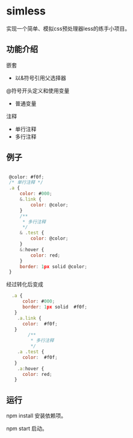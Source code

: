 # simless
实现一个简单、模拟css预处理器less的练手小项目。

## 功能介绍

嵌套
+   以&符号引用父选择器

@符号开头定义和使用变量  
+   普通变量

注释
+ 单行注释
+ 多行注释


## 例子

```javascript

 @color: #f0f;
 /* 单行注释 */
 .a {
     color: #000;
     &.link {
         color: @color;
     }
     /**
      * 多行注释 
      */
     & .test {
         color: @color;
     }
     &:hover {
         color: red;
     }
     border: 1px solid @color;
 }
```

经过转化后变成
```javascript
  .a {
      color: #000;
      border: 1px solid  #f0f;
   }
    .a.link {
      color:  #f0f;
   }
        /**
         * 多行注释 
         */
    .a .test {
      color:  #f0f;
   }
    .a:hover {
      color: red;
   }
```

## 运行

npm install 安装依赖项。

npm start 启动。


